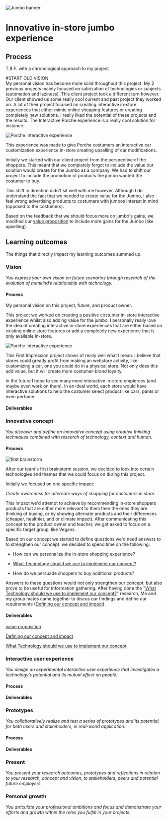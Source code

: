 ![Jumbo banner](../Media/Client%20Project/jumbo%20banner.jpg)
# Innovative in-store jumbo experience

## Process
T.B.F. with a chronological approach to my project

#START OLD VISION<br/>
My personal vision has become more solid throughout this project. My 2 previous projects mainly focused on satirization of technologies or subjects (automation and laziness). This client project took a different turn however. Our client showed us some really cool current and past project they worked on. A lot of their project focused on creating interactive in-store experiences that either mimic online shopping features or creating completely new solutions. I really liked the potential of these projects and the results. The Interactive Porche experience is a really cool solution for instance. 

![Porche Interactive experience](../Media/Client%20Project/Porche%20IE.jpg)

This experience was made to give Porche costumers an interactive car customization experience in-store creating upselling of car modifications.

Initially we started with our client project from the perspective of the shoppers. This meant that we completely forgot to include the value our solution would create for the Jumbo as a company. We had to shift our project to include the promotion of products the jumbo wanted the costumer to buy.

This shift in direction didn't sit well with me however. Although I do understand the fact that we needed to create value for the Jumbo, I also feel wrong advertising products to costumers with jumbos interest in mind (opposed to the costumers).

Based on the feedback that we should focus more on jumbo's gains, we modified our [value proposition](https://1drv.ms/u/s!AhghFEyrhlMEkZUgffxx-lcGZYmFyw?e=enbb0z) to include more gains for the Jumbo (like upselling).

## Learning outcomes
The things that directly impact my learning outcomes summed up.

### Vision
*You express your own vision on future scenarios through research of the evolution of mankind’s relationship with technology.*

#### Process
My personal vision on this project, future, and product owner.

This project we worked on creating a positive costumer in-store interactive experience whilst also adding value for the jumbo. I personally really love the idea of creating interactive in-store experiences that are either based on existing online store features or add a completely new experience that is only available in-store.

![Porche Interactive experience](../Media/Client%20Project/Porche%20IE.jpg)

This First Impression project shows of really well what I mean. I believe that stores could greatly profit from making an webstore activity, like customizing a car, one you could do in a physical store. Not only does this add value, but it will create more costumer-brand loyalty.

In the future I hope to see many more interactive in-store empierces (and maybe even work on them). In an ideal world, each store would have interactive solutions to help the costumer select product like cars, pants or even perfume.

#### Deliverables



### Innovative concept
*You discover and define an innovative concept using creative thinking techniques combined with research of technology, context and human.*

#### Process
![first brainstorm](../Media/Client%20Project/initial%20brainstorm.jpg)

After our team's first brainstorm session, we decided to look into certain technologies and themes that we could focus on during this project.

Initially we focused on one specific impact:

*Create awareness for alternate ways of shopping for customers in store.*

This Impact we'd attempt to achieve by recommending in-store shoppers products that are either more relevant to them then the ones they are thinking of buying, or by showing alternate products and their differences (cheaper, healthier, and or climate impact). After communicating this concept to the product owner and teacher, we got asked to focus on a specific target group, like Vegans.

Based on our concept we started to define questions we'd need answers to to strengthen our concept. we decided to spend time on the following:

- How can we personalize the in-store shopping experience?

- [What Technology should we use to implement our concept?](https://1drv.ms/u/s!AhghFEyrhlMEkZUgffxx-lcGZYmFyw?e=enbb0z)

- How do we persuade shoppers to buy additional products?

Answers to these questions would not only strengthen our concept, but also prove to be useful for information gathering. After having done the "[What Technology should we use to implement our concept?](https://1drv.ms/u/s!AhghFEyrhlMEkZUgffxx-lcGZYmFyw?e=enbb0z)" research, Me and my group mates came together to discus our findings and define our requirements ([Defining our concept and impact](https://1drv.ms/u/s!AhghFEyrhlMEkZUgffxx-lcGZYmFyw?e=enbb0z)).

#### Deliverables
[value proposition](https://1drv.ms/u/s!AhghFEyrhlMEkZUgffxx-lcGZYmFyw?e=enbb0z)

[Defining our concept and impact](https://1drv.ms/u/s!AhghFEyrhlMEkZUgffxx-lcGZYmFyw?e=enbb0z)

[What Technology should we use to implement our concept](https://1drv.ms/u/s!AhghFEyrhlMEkZUgffxx-lcGZYmFyw?e=enbb0z)

### Interactive user experience
*You design an experimental interactive user experience that investigates a technology’s potential and its mutual effect on people.*

#### Process


#### Deliverables


### Prototypes
*You collaboratively realize and test a series of prototypes and its potential, for both users and stakeholders, in real-world application.*

#### Process


#### Deliverables


### Present
*You present your research outcomes, prototypes and reflections in relation to your research, concept and vision, to stakeholders, peers and potential future employers.*

### Personal growth
*You articulate your professional ambitions and focus and demonstrate your efforts and growth within the roles you fulfill in your projects.*